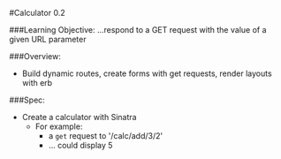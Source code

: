 #Calculator 0.2

###Learning Objective: ...respond to a GET request with the value of a given URL parameter

###Overview:
* Build dynamic routes, create forms with get
requests, render layouts with erb

###Spec:
* Create a calculator with Sinatra
	* For example:
		* a `get` request to '/calc/add/3/2'
		* ... could display 5 